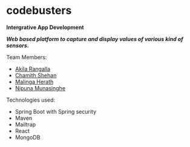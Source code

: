 # codebusters
**Intergrative App Development**

***Web based platform to capture and display values of various kind of sensors.***

Team Members:
- [Akila Rangalla](https://github.com/AkilaRangalla223)
- [Chamith Shehan](https://github.com/shehanweerarathne)
- [Malinga Herath](https://github.com/MalingaHerath)
- [Nipuna Munasinghe](https://github.com/nipunai7)

Technologies used:
- Spring Boot with Spring security
- Maven
- Mailtrap
- React
- MongoDB

